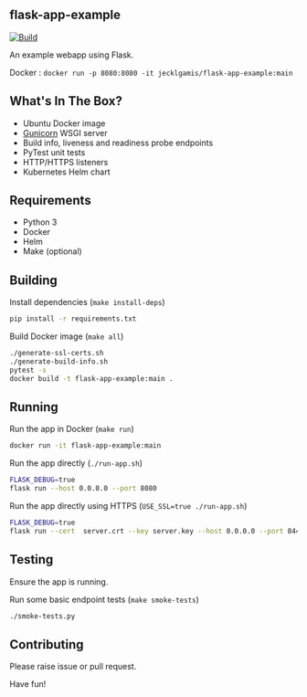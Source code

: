 ## flask-app-example

[![Build](https://github.com/jecklgamis/flask-app-example/actions/workflows/build.yml/badge.svg)](https://github.com/jecklgamis/flask-app-example/actions/workflows/build.yml)

An example webapp using Flask.

Docker : `docker run -p 8080:8080 -it jecklgamis/flask-app-example:main`

## What's In The Box?

* Ubuntu Docker image
* [Gunicorn](https://gunicorn.org) WSGI server
* Build info, liveness and readiness probe endpoints
* PyTest unit tests
* HTTP/HTTPS listeners
* Kubernetes Helm chart

## Requirements
* Python 3
* Docker
* Helm 
* Make (optional)

## Building

Install dependencies (`make install-deps`)
```bash
pip install -r requirements.txt
```

Build Docker image (`make all`)
```bash
./generate-ssl-certs.sh
./generate-build-info.sh
pytest -s
docker build -t flask-app-example:main .  
```

## Running 

Run the app in Docker (`make run`)
```bash
docker run -it flask-app-example:main
```

Run the app directly (`./run-app.sh`)
```bash
FLASK_DEBUG=true
flask run --host 0.0.0.0 --port 8080
```

Run the app directly using HTTPS (`USE_SSL=true ./run-app.sh`)
```bash
FLASK_DEBUG=true
flask run --cert  server.crt --key server.key --host 0.0.0.0 --port 8443
```

## Testing
Ensure the app is running.

Run some basic endpoint tests (`make smoke-tests`) 
```bash
./smoke-tests.py
```

## Contributing

Please raise issue or pull request.

Have fun!